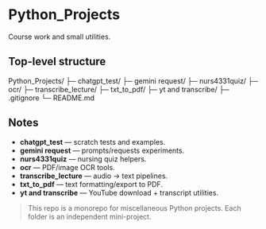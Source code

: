 # Python_Projects

Course work and small utilities.

## Top-level structure

Python_Projects/
├─ chatgpt_test/
├─ gemini request/
├─ nurs4331quiz/
├─ ocr/
├─ transcribe_lecture/
├─ txt_to_pdf/
├─ yt and transcribe/
├─ .gitignore
└─ README.md


## Notes

- **chatgpt_test** — scratch tests and examples.
- **gemini request** — prompts/requests experiments.
- **nurs4331quiz** — nursing quiz helpers.
- **ocr** — PDF/image OCR tools.
- **transcribe_lecture** — audio → text pipelines.
- **txt_to_pdf** — text formatting/export to PDF.
- **yt and transcribe** — YouTube download + transcript utilities.

> This repo is a monorepo for miscellaneous Python projects. Each folder is an independent mini-project.
